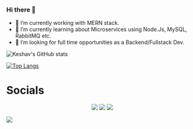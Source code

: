 ### Hi there 👋

- 🔭 I’m currently working with MERN stack.
- 🌱 I’m currently learning about Microservices using Node.Js, MySQL, RabbitMQ etc.
- 👯 I’m looking for full time opportunities as a Backend/Fullstack Dev.


![Keshav's GitHub stats](https://github-readme-stats.vercel.app/api?username=alpha951&show_icons=true&theme=radical)

<!-- [![Keshav's GitHub stats](https://github-readme-stats.vercel.app/api?username=alpha951)](https://github.com/anuraghazra/github-readme-stats) -->
[![Top Langs](https://github-readme-stats.vercel.app/api/top-langs/?username=alpha951)](https://github.com/anuraghazra/github-readme-stats)
<!-- 
[![willianrod's wakatime stats](https://github-readme-stats.vercel.app/api/wakatime?username=alpha951)](https://github.com/anuraghazra/github-readme-stats) -->


# Socials

<p align="center">
<a href="mailto:20uec068@lnmiit.ac.in"><img src="https://img.shields.io/badge/Gmail-D14836?style=for-the-badge&logo=gmail&logoColor=white"></img></a>
<a href="https://www.linkedin.com/in/keshav950/"><img src="https://img.shields.io/badge/Linkedin-0077B5?style=for-the-badge&logo=linkedin&logoColor=white"></img></a>
<a href="https://mobile.twitter.com/keshav951"><img src="https://img.shields.io/badge/keshav951-%231DA1F2.svg?style=for-the-badge&logo=Twitter&logoColor=white"></img></a>
</p>


[![](https://visitcount.itsvg.in/api?id=alpha951&label=Profile%20Views&icon=0&pretty=true)](https://visitcount.itsvg.in)
